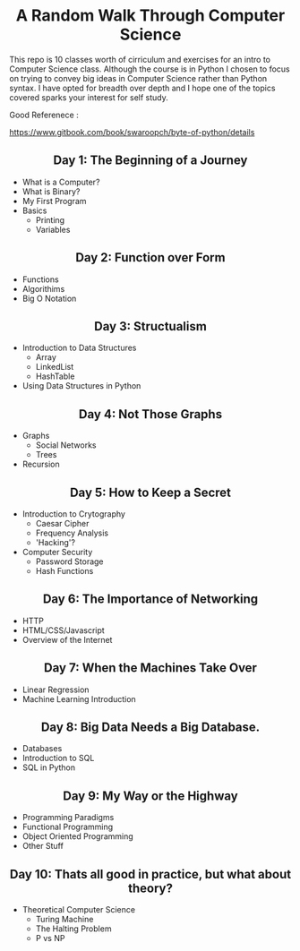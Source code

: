 <h1 align="center"> A Random Walk Through Computer Science</h1>

This repo is 10 classes worth of cirriculum and exercises for an intro to Computer Science class. Although the course is in Python I chosen to focus on trying to convey big ideas in Computer Science rather than Python syntax. I have opted for breadth over depth and I hope one of the topics covered sparks your interest for self study.

Good Referenece : 

https://www.gitbook.com/book/swaroopch/byte-of-python/details

<h2 align="center"> Day 1:  The Beginning of a Journey</h2>

* What is a Computer?
* What is Binary?
* My First Program
* Basics
    * Printing
    * Variables

<h2 align="center">Day 2:  Function over Form</h2>

* Functions
* Algorithims
* Big O Notation

<h2 align="center">Day 3: Structualism</h2>

* Introduction to Data Structures
     * Array
     * LinkedList
     * HashTable
* Using Data Structures in Python

<h2 align="center">Day 4: Not Those Graphs</h2>

* Graphs
    * Social Networks
    * Trees
* Recursion

<h2 align="center">Day 5: How to Keep a Secret</h2>

* Introduction to Crytography 
	* Caesar Cipher 
    * Frequency Analysis 
    * 'Hacking'? 
* Computer Security
    * Password Storage
    * Hash Functions

<h2 align="center">Day 6: The Importance of Networking</h2>

* HTTP 
* HTML/CSS/Javascript
* Overview of the Internet

<h2 align="center">Day 7: When the Machines Take Over</h2>

* Linear Regression 
* Machine Learning Introduction

<h2 align="center">Day 8: Big Data Needs a Big Database.</h2>

* Databases
* Introduction to SQL
* SQL in Python

<h2 align="center">Day 9: My Way or the Highway</h2>

* Programming Paradigms
* Functional Programming
* Object Oriented Programming 
* Other Stuff

<h2 align="center">Day 10: Thats all good in practice, but what about theory? </h2>

* Theoretical Computer Science
    * Turing Machine 
    * The Halting Problem
    * P vs NP 
